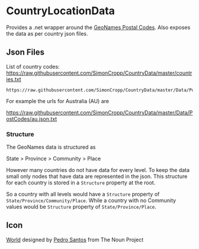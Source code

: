 # CountryLocationData

Provides a .net wrapper around the [GeoNames Postal Codes](https://www.geonames.org/postal-codes/). Also exposes the data as per country json files.


## Json Files

List of country codes: https://raw.githubusercontent.com/SimonCropp/CountryData/master/countries.txt

```
https://raw.githubusercontent.com/SimonCropp/CountryData/master/Data/PostCodes/[CountryCode].json.txt
```

For example the urls for Australia (AU) are 

https://raw.githubusercontent.com/SimonCropp/CountryData/master/Data/PostCodes/au.json.txt


### Structure 

The GeoNames data is structured as

State > Province > Community > Place

However many countries do not have data for every level. To keep the data small only nodes that have data are represented in the json. This structure for each country is stored in a `Structure` property at the root.

So a country with all levels would have a `Structure` property of `State/Province/Community/Place`. While a country with no Community values would be `Structure` property of `State/Province/Place`.


## Icon

<a href="https://thenounproject.com/term/world/956116/" target="_blank">World</a> designed by <a href="https://thenounproject.com/pedrosantospt3" target="_blank">Pedro Santos</a> from The Noun Project